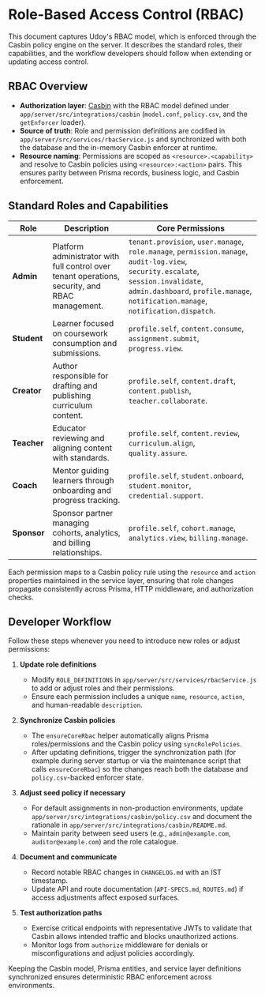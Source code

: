# Role-Based Access Control (RBAC)

This document captures Udoy's RBAC model, which is enforced through the Casbin policy engine on the server. It describes the standard roles, their capabilities, and the workflow developers should follow when extending or updating access control.

## RBAC Overview

- **Authorization layer**: [Casbin](https://casbin.org/) with the RBAC model defined under `app/server/src/integrations/casbin` (`model.conf`, `policy.csv`, and the `getEnforcer` loader).
- **Source of truth**: Role and permission definitions are codified in `app/server/src/services/rbacService.js` and synchronized with both the database and the in-memory Casbin enforcer at runtime.
- **Resource naming**: Permissions are scoped as `<resource>.<capability>` and resolve to Casbin policies using `<resource>:<action>` pairs. This ensures parity between Prisma records, business logic, and Casbin enforcement.

## Standard Roles and Capabilities

| Role | Description | Core Permissions |
| --- | --- | --- |
| **Admin** | Platform administrator with full control over tenant operations, security, and RBAC management. | `tenant.provision`, `user.manage`, `role.manage`, `permission.manage`, `audit-log.view`, `security.escalate`, `session.invalidate`, `admin.dashboard`, `profile.manage`, `notification.manage`, `notification.dispatch`. |
| **Student** | Learner focused on coursework consumption and submissions. | `profile.self`, `content.consume`, `assignment.submit`, `progress.view`. |
| **Creator** | Author responsible for drafting and publishing curriculum content. | `profile.self`, `content.draft`, `content.publish`, `teacher.collaborate`. |
| **Teacher** | Educator reviewing and aligning content with standards. | `profile.self`, `content.review`, `curriculum.align`, `quality.assure`. |
| **Coach** | Mentor guiding learners through onboarding and progress tracking. | `profile.self`, `student.onboard`, `student.monitor`, `credential.support`. |
| **Sponsor** | Sponsor partner managing cohorts, analytics, and billing relationships. | `profile.self`, `cohort.manage`, `analytics.view`, `billing.manage`. |

Each permission maps to a Casbin policy rule using the `resource` and `action` properties maintained in the service layer, ensuring that role changes propagate consistently across Prisma, HTTP middleware, and authorization checks.

## Developer Workflow

Follow these steps whenever you need to introduce new roles or adjust permissions:

1. **Update role definitions**
   - Modify `ROLE_DEFINITIONS` in `app/server/src/services/rbacService.js` to add or adjust roles and their permissions.
   - Ensure each permission includes a unique `name`, `resource`, `action`, and human-readable `description`.

2. **Synchronize Casbin policies**
   - The `ensureCoreRbac` helper automatically aligns Prisma roles/permissions and the Casbin policy using `syncRolePolicies`.
   - After updating definitions, trigger the synchronization path (for example during server startup or via the maintenance script that calls `ensureCoreRbac`) so the changes reach both the database and `policy.csv`-backed enforcer state.

3. **Adjust seed policy if necessary**
   - For default assignments in non-production environments, update `app/server/src/integrations/casbin/policy.csv` and document the rationale in `app/server/src/integrations/casbin/README.md`.
   - Maintain parity between seed users (e.g., `admin@example.com`, `auditor@example.com`) and the role catalogue.

4. **Document and communicate**
   - Record notable RBAC changes in `CHANGELOG.md` with an IST timestamp.
   - Update API and route documentation (`API-SPECS.md`, `ROUTES.md`) if access adjustments affect exposed surfaces.

5. **Test authorization paths**
   - Exercise critical endpoints with representative JWTs to validate that Casbin allows intended traffic and blocks unauthorized actions.
   - Monitor logs from `authorize` middleware for denials or misconfigurations and adjust policies accordingly.

Keeping the Casbin model, Prisma entities, and service layer definitions synchronized ensures deterministic RBAC enforcement across environments.
